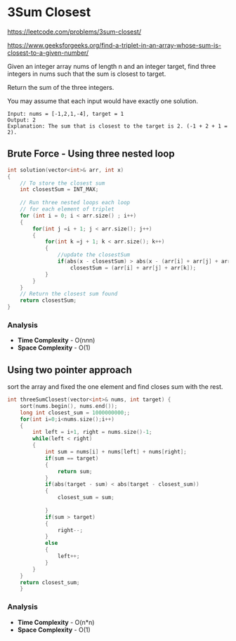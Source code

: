 # 3Sum Closest

https://leetcode.com/problems/3sum-closest/

https://www.geeksforgeeks.org/find-a-triplet-in-an-array-whose-sum-is-closest-to-a-given-number/

Given an integer array nums of length n and an integer target, find three integers in nums such that the sum is closest to target.

Return the sum of the three integers.

You may assume that each input would have exactly one solution.

```
Input: nums = [-1,2,1,-4], target = 1
Output: 2
Explanation: The sum that is closest to the target is 2. (-1 + 2 + 1 = 2).
```

## Brute Force - Using three nested loop

```cpp
int solution(vector<int>& arr, int x)
{
    // To store the closest sum
    int closestSum = INT_MAX;
 
    // Run three nested loops each loop 
    // for each element of triplet
    for (int i = 0; i < arr.size() ; i++) 
    {
        for(int j =i + 1; j < arr.size(); j++)
        {
            for(int k =j + 1; k < arr.size(); k++)
            {
                //update the closestSum
                if(abs(x - closestSum) > abs(x - (arr[i] + arr[j] + arr[k])))
                    closestSum = (arr[i] + arr[j] + arr[k]);
            } 
        }
    }
    // Return the closest sum found
    return closestSum;
}

```
### Analysis
- **Time Complexity** - O(n*n*n)
- **Space Complexity** - O(1)

## Using two pointer approach
sort the array and fixed the one element and find closes sum with the rest.

```cpp
int threeSumClosest(vector<int>& nums, int target) {
    sort(nums.begin(), nums.end());
    long int closest_sum = 1000000000;;
    for(int i=0;i<nums.size();i++)
    {
        int left = i+1, right = nums.size()-1;
        while(left < right)
        {
            int sum = nums[i] + nums[left] + nums[right];
            if(sum == target)
            {
                return sum;
            }
            if(abs(target - sum) < abs(target - closest_sum))
            {
                closest_sum = sum;
                
            }
            if(sum > target)
            {
                right--;
            }
            else
            {
                left++;
            }
        }
    }
    return closest_sum;
    }
```

### Analysis
- **Time Complexity** - O(n*n)
- **Space Complexity** - O(1)